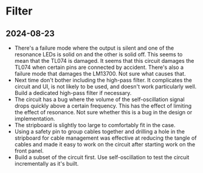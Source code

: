 # Filter

## 2024-08-23

- There's a failure mode where the output is silent and one of the
  resonance LEDs is solid on and the other is solid off. This seems to
  mean that the TL074 is damaged. It seems that this circuit damages
  the TL074 when certain pins are connected by accident. There's also
  a failure mode that damages the LM13700. Not sure what causes that.
- Next time don't bother including the high-pass filter. It
  complicates the circuit and UI, is not likely to be used, and
  doesn't work particularly well. Build a dedicated high-pass filter
  if necessary.
- The circuit has a bug where the volume of the self-oscillation
  signal drops quickly above a certain frequency. This has the effect
  of limiting the effect of resonance. Not sure whether this is a bug
  in the design or implementation.
- The stripboard is slightly too large to comfortably fit in the case.
- Using a safety pin to group cables together and drilling a hole in
  the stripboard for cable management was effective at reducing the
  tangle of cables and made it easy to work on the circuit after
  starting work on the front panel.
- Build a subset of the circuit first. Use self-oscillation to test
  the circuit incrementally as it's built.
